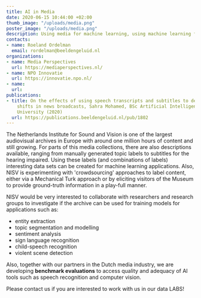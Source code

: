 ```yaml
---
title: AI in Media
date: 2020-06-15 10:44:00 +02:00
thumb_image: "/uploads/media.png"
poster_image: "/uploads/media.png"
description: Using media for machine learning, using machine learning for media
contacts:
- name: Roeland Ordelman
  email: rordelman@beeldengeluid.nl
organizations:
- name: Media Perspectives
  url: https://mediaperspectives.nl/
- name: NPO Innovatie
  url: https://innovatie.npo.nl/
- name: 
  url: 
publications:
- title: On the effects of using speech transcripts and subtitles to detect topic
    shifts in news broadcasts, Sahra Mohamed, BSc Artificial Intelligence at Utrecht
    University (2020)
  url: https://publications.beeldengeluid.nl/pub/1802
---
```


The Netherlands Institute for Sound and Vision is one of the largest audiovisual archives in Europe with around one million hours of content and still growing. For parts of this media collections, there are also descriptions available, ranging from manually generated topic labels to subtitles for the hearing impaired. Using these labels (and combinations of labels) interesting data sets can be created for machine learning applications. Also, NISV is experimenting with 'crowdsourcing' approaches to label content, either via a Mechanical Turk approach or by eliciting visitors of the Museum to provide ground-truth information in a play-full manner. 

NISV would be very interested to collaborate with researchers and research groups to investigate if the archive can be used for training models for applications such as:
* entity extraction
* topic segmentation and modelling
* sentiment analysis
* sign language recognition
* child-speech recognition
* violent scene detection

Also, together with our partners in the Dutch media industry, we are developing **benchmark evaluations** to access quality and adequacy of AI tools such as speech recognition and computer vision.

Please contact us if you are interested to work with us in our data LABS!
